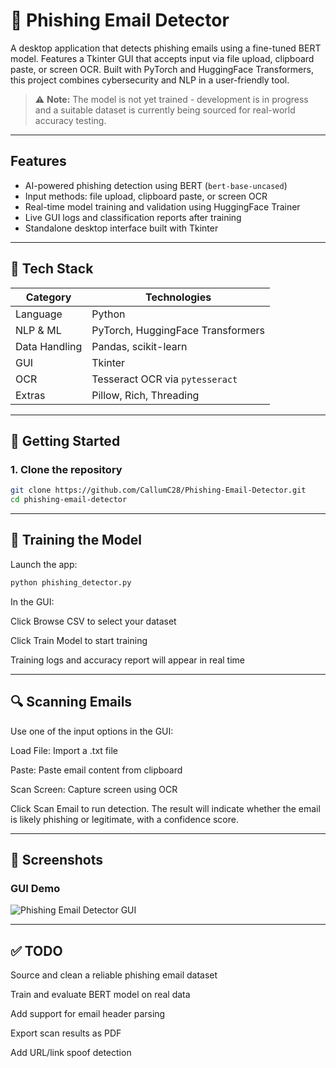 # 📨 Phishing Email Detector

A desktop application that detects phishing emails using a fine-tuned BERT model. Features a Tkinter GUI that accepts input via file upload, clipboard paste, or screen OCR. Built with PyTorch and HuggingFace Transformers, this project combines cybersecurity and NLP in a user-friendly tool.

> ⚠️ **Note:** The model is not yet trained - development is in progress and a suitable dataset is currently being sourced for real-world accuracy testing.

---

## Features

- AI-powered phishing detection using BERT (`bert-base-uncased`)
- Input methods: file upload, clipboard paste, or screen OCR
- Real-time model training and validation using HuggingFace Trainer
- Live GUI logs and classification reports after training
- Standalone desktop interface built with Tkinter

---

## 🧠 Tech Stack

| Category         | Technologies                         |
|------------------|--------------------------------------|
| Language         | Python                               |
| NLP & ML         | PyTorch, HuggingFace Transformers    |
| Data Handling    | Pandas, scikit-learn                 |
| GUI              | Tkinter                              |
| OCR              | Tesseract OCR via `pytesseract`      |
| Extras           | Pillow, Rich, Threading              |

---

## 🚀 Getting Started

### 1. Clone the repository

```bash
git clone https://github.com/CallumC28/Phishing-Email-Detector.git
cd phishing-email-detector
```

---

## 🧪 Training the Model
Launch the app:

```bash
python phishing_detector.py
```
In the GUI:

Click Browse CSV to select your dataset

Click Train Model to start training

Training logs and accuracy report will appear in real time

---

## 🔍 Scanning Emails
Use one of the input options in the GUI:

Load File: Import a .txt file

Paste: Paste email content from clipboard

Scan Screen: Capture screen using OCR

Click Scan Email to run detection. The result will indicate whether the email is likely phishing or legitimate, with a confidence score.

---

## 📸 Screenshots

### GUI Demo

![Phishing Email Detector GUI](screenshots/gui.png)

---

## ✅ TODO
 Source and clean a reliable phishing email dataset

 Train and evaluate BERT model on real data

 Add support for email header parsing

 Export scan results as PDF

 Add URL/link spoof detection

